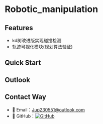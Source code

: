 # Robotic_manipulation

## Features

- kd树改进版实现碰撞检测
- 轨迹可视化模块(规划算法验证)

## Quick Start


## Outlook


## Contact Way

- 📧 Email：Jup230551@outlook.com
- 🔗 GitHub：[![GitHub](https://img.shields.io/badge/GitHub-Ju-yzp)](https://github.com/Ju-yzp)
